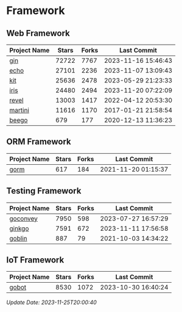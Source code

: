 # Framework

## Web Framework
| Project Name | Stars | Forks | Last Commit |
| ------------ | ----- | ----- | ----------- |
| [gin](https://github.com/gin-gonic/gin) | 72722 | 7767 | 2023-11-16 15:46:43 |
| [echo](https://github.com/labstack/echo) | 27101 | 2236 | 2023-11-07 13:09:43 |
| [kit](https://github.com/go-kit/kit) | 25636 | 2478 | 2023-05-29 21:23:33 |
| [iris](https://github.com/kataras/iris) | 24480 | 2494 | 2023-11-20 07:22:09 |
| [revel](https://github.com/revel/revel) | 13003 | 1417 | 2022-04-12 20:53:30 |
| [martini](https://github.com/go-martini/martini) | 11616 | 1170 | 2017-01-21 21:58:54 |
| [beego](https://github.com/astaxie/beego) | 679 | 177 | 2020-12-13 11:36:23 |

## ORM Framework
| Project Name | Stars | Forks | Last Commit |
| ------------ | ----- | ----- | ----------- |
| [gorm](https://github.com/jinzhu/gorm) | 617 | 184 | 2021-11-20 01:15:37 |

## Testing Framework
| Project Name | Stars | Forks | Last Commit |
| ------------ | ----- | ----- | ----------- |
| [goconvey](https://github.com/smartystreets/goconvey) | 7950 | 598 | 2023-07-27 16:57:29 |
| [ginkgo](https://github.com/onsi/ginkgo) | 7591 | 672 | 2023-11-11 17:56:58 |
| [goblin](https://github.com/franela/goblin) | 887 | 79 | 2021-10-03 14:34:22 |

## IoT Framework
| Project Name | Stars | Forks | Last Commit |
| ------------ | ----- | ----- | ----------- |
| [gobot](https://github.com/hybridgroup/gobot) | 8530 | 1072 | 2023-10-30 16:40:24 |

*Update Date: 2023-11-25T20:00:40*